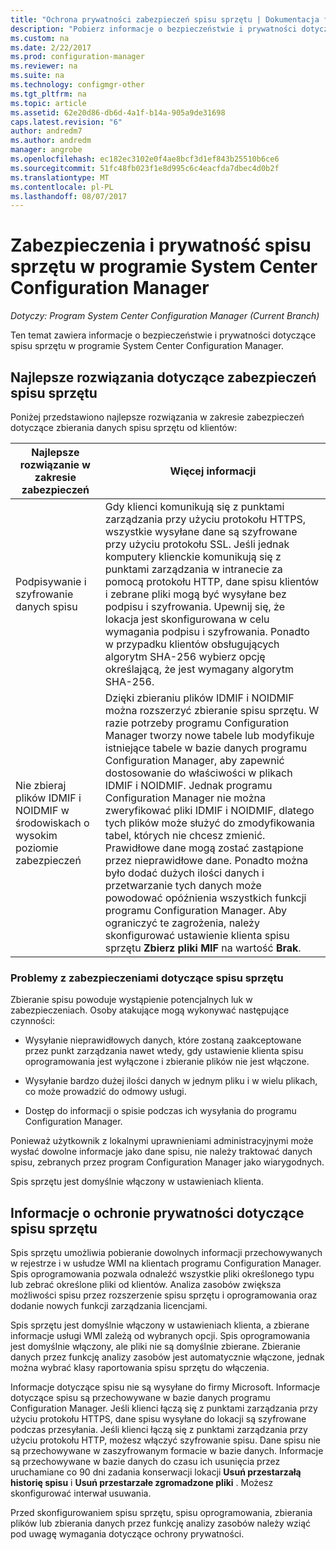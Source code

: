 ```yaml
---
title: "Ochrona prywatności zabezpieczeń spisu sprzętu | Dokumentacja firmy Microsoft"
description: "Pobierz informacje o bezpieczeństwie i prywatności dotyczące spisu sprzętu w programie System Center Configuration Manager."
ms.custom: na
ms.date: 2/22/2017
ms.prod: configuration-manager
ms.reviewer: na
ms.suite: na
ms.technology: configmgr-other
ms.tgt_pltfrm: na
ms.topic: article
ms.assetid: 62e20d86-db6d-4a1f-b14a-905a9de31698
caps.latest.revision: "6"
author: andredm7
ms.author: andredm
manager: angrobe
ms.openlocfilehash: ec182ec3102e0f4ae8bcf3d1ef843b25510b6ce6
ms.sourcegitcommit: 51fc48fb023f1e8d995c6c4eacfda7dbec4d0b2f
ms.translationtype: MT
ms.contentlocale: pl-PL
ms.lasthandoff: 08/07/2017
---
```

# <a name="security-and-privacy-for-hardware-inventory-in-system-center-configuration-manager"></a>Zabezpieczenia i prywatność spisu sprzętu w programie System Center Configuration Manager

*Dotyczy: Program System Center Configuration Manager (Current Branch)*

Ten temat zawiera informacje o bezpieczeństwie i prywatności dotyczące spisu sprzętu w programie System Center Configuration Manager.  

##  <a name="BKMK_Security_HardwareInventory"></a> Najlepsze rozwiązania dotyczące zabezpieczeń spisu sprzętu  
 Poniżej przedstawiono najlepsze rozwiązania w zakresie zabezpieczeń dotyczące zbierania danych spisu sprzętu od klientów:  

|Najlepsze rozwiązanie w zakresie zabezpieczeń|Więcej informacji|  
|----------------------------|----------------------|  
|Podpisywanie i szyfrowanie danych spisu|Gdy klienci komunikują się z punktami zarządzania przy użyciu protokołu HTTPS, wszystkie wysyłane dane są szyfrowane przy użyciu protokołu SSL. Jeśli jednak komputery klienckie komunikują się z punktami zarządzania w intranecie za pomocą protokołu HTTP, dane spisu klientów i zebrane pliki mogą być wysyłane bez podpisu i szyfrowania. Upewnij się, że lokacja jest skonfigurowana w celu wymagania podpisu i szyfrowania. Ponadto w przypadku klientów obsługujących algorytm SHA-256 wybierz opcję określającą, że jest wymagany algorytm SHA-256.|  
|Nie zbieraj plików IDMIF i NOIDMIF w środowiskach o wysokim poziomie zabezpieczeń|Dzięki zbieraniu plików IDMIF i NOIDMIF można rozszerzyć zbieranie spisu sprzętu. W razie potrzeby programu Configuration Manager tworzy nowe tabele lub modyfikuje istniejące tabele w bazie danych programu Configuration Manager, aby zapewnić dostosowanie do właściwości w plikach IDMIF i NOIDMIF. Jednak programu Configuration Manager nie można zweryfikować pliki IDMIF i NOIDMIF, dlatego tych plików może służyć do zmodyfikowania tabel, których nie chcesz zmienić. Prawidłowe dane mogą zostać zastąpione przez nieprawidłowe dane. Ponadto można było dodać dużych ilości danych i przetwarzanie tych danych może powodować opóźnienia wszystkich funkcji programu Configuration Manager. Aby ograniczyć te zagrożenia, należy skonfigurować ustawienie klienta spisu sprzętu **Zbierz pliki MIF** na wartość **Brak**.|  

### <a name="security-issues-for-hardware-inventory"></a>Problemy z zabezpieczeniami dotyczące spisu sprzętu  
 Zbieranie spisu powoduje wystąpienie potencjalnych luk w zabezpieczeniach. Osoby atakujące mogą wykonywać następujące czynności:  

-   Wysyłanie nieprawidłowych danych, które zostaną zaakceptowane przez punkt zarządzania nawet wtedy, gdy ustawienie klienta spisu oprogramowania jest wyłączone i zbieranie plików nie jest włączone.  

-   Wysyłanie bardzo dużej ilości danych w jednym pliku i w wielu plikach, co może prowadzić do odmowy usługi.  

-   Dostęp do informacji o spisie podczas ich wysyłania do programu Configuration Manager.  

 Ponieważ użytkownik z lokalnymi uprawnieniami administracyjnymi może wysłać dowolne informacje jako dane spisu, nie należy traktować danych spisu, zebranych przez program Configuration Manager jako wiarygodnych.  

 Spis sprzętu jest domyślnie włączony w ustawieniach klienta.  

##  <a name="BKMK_Privacy_HardwareInventory"></a> Informacje o ochronie prywatności dotyczące spisu sprzętu  
 Spis sprzętu umożliwia pobieranie dowolnych informacji przechowywanych w rejestrze i w usłudze WMI na klientach programu Configuration Manager. Spis oprogramowania pozwala odnaleźć wszystkie pliki określonego typu lub zebrać określone pliki od klientów. Analiza zasobów zwiększa możliwości spisu przez rozszerzenie spisu sprzętu i oprogramowania oraz dodanie nowych funkcji zarządzania licencjami.  

 Spis sprzętu jest domyślnie włączony w ustawieniach klienta, a zbierane informacje usługi WMI zależą od wybranych opcji. Spis oprogramowania jest domyślnie włączony, ale pliki nie są domyślnie zbierane. Zbieranie danych przez funkcję analizy zasobów jest automatycznie włączone, jednak można wybrać klasy raportowania spisu sprzętu do włączenia.  

 Informacje dotyczące spisu nie są wysyłane do firmy Microsoft. Informacje dotyczące spisu są przechowywane w bazie danych programu Configuration Manager. Jeśli klienci łączą się z punktami zarządzania przy użyciu protokołu HTTPS, dane spisu wysyłane do lokacji są szyfrowane podczas przesyłania. Jeśli klienci łączą się z punktami zarządzania przy użyciu protokołu HTTP, możesz włączyć szyfrowanie spisu. Dane spisu nie są przechowywane w zaszyfrowanym formacie w bazie danych. Informacje są przechowywane w bazie danych do czasu ich usunięcia przez uruchamiane co 90 dni zadania konserwacji lokacji **Usuń przestarzałą historię spisu** i **Usuń przestarzałe zgromadzone pliki** . Możesz skonfigurować interwał usuwania.  

 Przed skonfigurowaniem spisu sprzętu, spisu oprogramowania, zbierania plików lub zbierania danych przez funkcję analizy zasobów należy wziąć pod uwagę wymagania dotyczące ochrony prywatności.  

